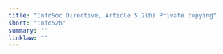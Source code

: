 ```yaml
---
title: "InfoSoc Directive, Article 5.2(b) Private copying"
short: "info52b"
summary: ""
linklaw: ""
---
```


